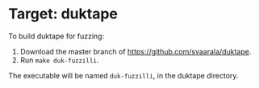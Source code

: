 # Target: duktape

To build duktape for fuzzing:

1. Download the master branch of https://github.com/svaarala/duktape.
2. Run `make duk-fuzzilli`.

The executable will be named `duk-fuzzilli`, in the duktape directory.